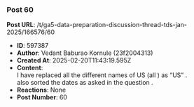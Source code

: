 ### Post 60
**Post URL**: /t/ga5-data-preparation-discussion-thread-tds-jan-2025/166576/60
- **ID**: 597387
- **Author**: Vedant Baburao Kornule (23f2004313)
- **Created At**: 2025-02-20T11:43:19.595Z
- **Content**:  
  I have replaced all the different names of US (all ) as “US” .<br>
also sorted the dates as asked in the question .
- **Reactions**: None
- **Post Number**: 60

